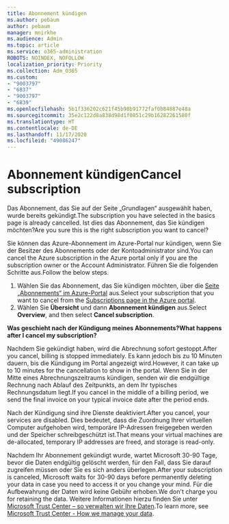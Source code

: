 ```yaml
---
title: Abonnement kündigen
ms.author: pebaum
author: pebaum
manager: mnirkhe
ms.audience: Admin
ms.topic: article
ms.service: o365-administration
ROBOTS: NOINDEX, NOFOLLOW
localization_priority: Priority
ms.collection: Adm_O365
ms.custom:
- "9003797"
- "6837"
- "9003797"
- "6839"
ms.openlocfilehash: 5b1f336202c621f45b98b91772faf0b84887e48a
ms.sourcegitcommit: 35e2c122d8a838d98d1f0851c29b16282261580f
ms.translationtype: HT
ms.contentlocale: de-DE
ms.lasthandoff: 11/17/2020
ms.locfileid: "49086247"
---
```

# <a name="cancel-subscription"></a><span data-ttu-id="0dfa5-102">Abonnement kündigen</span><span class="sxs-lookup"><span data-stu-id="0dfa5-102">Cancel subscription</span></span>

<span data-ttu-id="0dfa5-103">Das Abonnement, das Sie auf der Seite „Grundlagen“ ausgewählt haben, wurde bereits gekündigt.</span><span class="sxs-lookup"><span data-stu-id="0dfa5-103">The subscription you have selected in the basics page is already cancelled.</span></span> <span data-ttu-id="0dfa5-104">Ist dies das Abonnement, das Sie kündigen möchten?</span><span class="sxs-lookup"><span data-stu-id="0dfa5-104">Are you sure this is the right subscription you want to cancel?</span></span>

<span data-ttu-id="0dfa5-105">Sie können das Azure-Abonnement im Azure-Portal nur kündigen, wenn Sie der Besitzer des Abonnements oder der Kontoadministrator sind.</span><span class="sxs-lookup"><span data-stu-id="0dfa5-105">You can cancel the Azure subscription in the Azure portal only if you are the subscription owner or the Account Administrator.</span></span> <span data-ttu-id="0dfa5-106">Führen Sie die folgenden Schritte aus.</span><span class="sxs-lookup"><span data-stu-id="0dfa5-106">Follow the below steps.</span></span>

1. <span data-ttu-id="0dfa5-107">Wählen Sie das Abonnement, das Sie kündigen möchten, über die [Seite „Abonnements“ im Azure-Portal](https://ms.portal.azure.com/#blade/Microsoft_Azure_Billing/SubscriptionsBlade) aus.</span><span class="sxs-lookup"><span data-stu-id="0dfa5-107">Select your subscription that you want to cancel from the [Subscriptions page in the Azure portal](https://ms.portal.azure.com/#blade/Microsoft_Azure_Billing/SubscriptionsBlade).</span></span>
2. <span data-ttu-id="0dfa5-108">Wählen Sie **Übersicht** und dann **Abonnement kündigen** aus.</span><span class="sxs-lookup"><span data-stu-id="0dfa5-108">Select **Overview**, and then select **Cancel subscription**.</span></span>

<span data-ttu-id="0dfa5-109">**Was geschieht nach der Kündigung meines Abonnements?**</span><span class="sxs-lookup"><span data-stu-id="0dfa5-109">**What happens after I cancel my subscription?**</span></span>

<span data-ttu-id="0dfa5-110">Nachdem Sie gekündigt haben, wird die Abrechnung sofort gestoppt.</span><span class="sxs-lookup"><span data-stu-id="0dfa5-110">After you cancel, billing is stopped immediately.</span></span> <span data-ttu-id="0dfa5-111">Es kann jedoch bis zu 10 Minuten dauern, bis die Kündigung im Portal angezeigt wird.</span><span class="sxs-lookup"><span data-stu-id="0dfa5-111">However, it can take up to 10 minutes for the cancellation to show in the portal.</span></span> <span data-ttu-id="0dfa5-112">Wenn Sie in der Mitte eines Abrechnungszeitraums kündigen, senden wir die endgültige Rechnung nach Ablauf des Zeitpunkts, an dem Ihr typisches Rechnungsdatum liegt.</span><span class="sxs-lookup"><span data-stu-id="0dfa5-112">If you cancel in the middle of a billing period, we send the final invoice on your typical invoice date after the period ends.</span></span>

<span data-ttu-id="0dfa5-113">Nach der Kündigung sind ihre Dienste deaktiviert.</span><span class="sxs-lookup"><span data-stu-id="0dfa5-113">After you cancel, your services are disabled.</span></span> <span data-ttu-id="0dfa5-114">Dies bedeutet, dass die Zuordnung Ihrer virtuellen Computer aufgehoben wird, temporäre IP-Adressen freigegeben werden und der Speicher schreibgeschützt ist.</span><span class="sxs-lookup"><span data-stu-id="0dfa5-114">That means your virtual machines are de-allocated, temporary IP addresses are freed, and storage is read-only.</span></span>

<span data-ttu-id="0dfa5-115">Nachdem Ihr Abonnement gekündigt wurde, wartet Microsoft 30-90 Tage, bevor die Daten endgültig gelöscht werden, für den Fall, dass Sie darauf zugreifen müssen oder Sie es sich anders überlegen.</span><span class="sxs-lookup"><span data-stu-id="0dfa5-115">After your subscription is canceled, Microsoft waits for 30-90 days before permanently deleting your data in case you need to access it or you change your mind.</span></span> <span data-ttu-id="0dfa5-116">Für die Aufbewahrung der Daten wird keine Gebühr erhoben.</span><span class="sxs-lookup"><span data-stu-id="0dfa5-116">We don't charge you for retaining the data.</span></span> <span data-ttu-id="0dfa5-117">Weitere Informationen hierzu finden Sie unter [Microsoft Trust Center – so verwalten wir Ihre Daten](https://www.microsoft.com/trust-center/privacy/data-management#leave).</span><span class="sxs-lookup"><span data-stu-id="0dfa5-117">To learn more, see [Microsoft Trust Center - How we manage your data](https://www.microsoft.com/trust-center/privacy/data-management#leave).</span></span>

